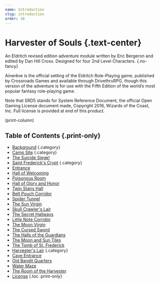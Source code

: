 ```yaml
---
name: Introduction
slug: introduction
order: 10
---
```


# Harvester of Souls {.text-center}

An Eldritch revised edition adventure module written by Eric Bergeron and edited by Dan Hill Cross. Designed for four 2nd Level Characters. {.no-fancy}

Ainerêve is the official setting of the Eldritch Role-Playing game, published by Crossroads Games and available through DrivethruRPG, though this version of the adventure is for use with the Fifth Edition of the world’s most popular fantasy role-playing game.

Note that SRD5 stands for System Reference Document, the official Open Gaming License document made, Copyright 2016, Wizards of the Coast, Inc. Full license is provided at end of this product.

(print-column)

## Table of Contents {.print-only}

- [Background](background) {.category}
- [Camp Site](camp-site) {.category}
- [The Suicide Siege!](camp-site-the-suicide-ambush)
- [Saint Frederick's Crypt](saint-fredericks-crypt) {.category}
- [Entrance](saint-fredericks-crypt-1-entrance)
- [Hall of Welcoming](saint-fredericks-crypt-2-hall-of-welcoming)
- [Poisonous Room](saint-fredericks-crypt-3-poisonous-trap-room)
- [Hall of Glory and Honor](saint-fredericks-crypt-4-hall-of-glory-and-honor)
- [Twin Stairs Hall](saint-fredericks-crypt-5-twin-stairs-hall)
- [Belt Pouch Corridor](saint-fredericks-crypt-6-belt-pouch-corridor)
- [Spider Tunnel](saint-fredericks-crypt-7-spider-tunnel)
- [The Sun Virgin](saint-fredericks-crypt-8-the-sun-virgin)
- [Skull Crawler's Lair](saint-fredericks-crypt-9-skull-crawlers-lair)
- [The Secret Hallways](saint-fredericks-crypt-10-the-secret-hallways)
- [Little Note Corridor](saint-fredericks-crypt-11-little-note-corridor)
- [The Moon Virgin](saint-fredericks-crypt-12-the-moon-virgin)
- [The Cursed Sword](saint-fredericks-crypt-13-the-cursed-sword)
- [The Halls of the Guardians](saint-fredericks-crypt-14-the-halls-of-the-guardians)
- [The Moon and Sun Tiles](saint-fredericks-crypt-15-the-moon-and-sun-tiles)
- [The Tomb of St. Frederick](saint-fredericks-crypt-16-the-tomb-of-st-frederick)
- [Harvester's Lair](harvesters-lair) {.category}
- [Cave Entrance](harvesters-lair-1-cave-entrance)
- [Old Bandit Quarters](harvesters-lair-2-old-bandit-quarters)
- [Water Maze](harvesters-lair-3-water-maze)
- [The Room of the Harvester](harvesters-lair-4-the-room-of-the-harvester-and-the-conclusion)
- [License](license)
{.toc .print-only}